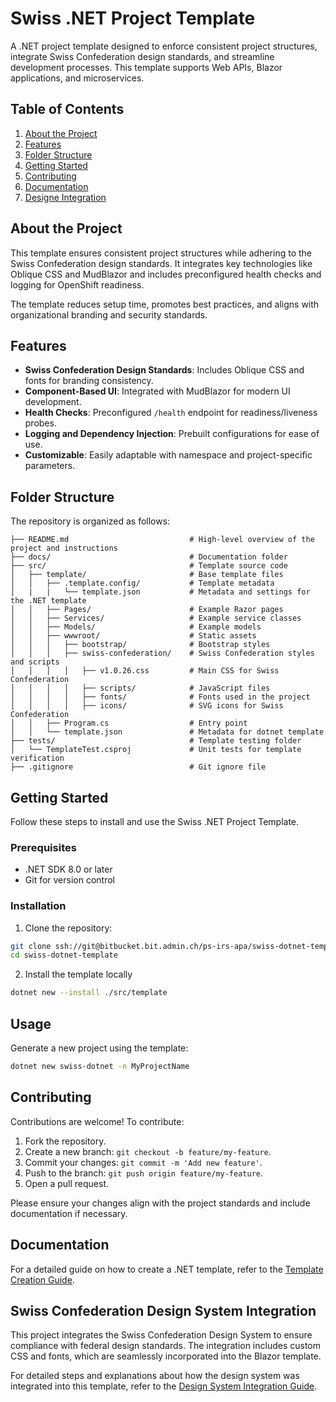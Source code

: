 # Swiss .NET Project Template

A .NET project template designed to enforce consistent project structures, integrate Swiss Confederation design standards, and streamline development processes. This template supports Web APIs, Blazor applications, and microservices.

## Table of Contents
1. [About the Project](#about-the-project)
2. [Features](#features)
3. [Folder Structure](#folder-structure)
4. [Getting Started](#getting-started)
5. [Contributing](#contributing)
6. [Documentation](#documentation)
7. [Designe Integration](#swiss-confederation-design-system-integration)


## About the Project
This template ensures consistent project structures while adhering to the Swiss Confederation design standards. It integrates key technologies like Oblique CSS and MudBlazor and includes preconfigured health checks and logging for OpenShift readiness.

The template reduces setup time, promotes best practices, and aligns with organizational branding and security standards.


## Features
- **Swiss Confederation Design Standards**: Includes Oblique CSS and fonts for branding consistency.
- **Component-Based UI**: Integrated with MudBlazor for modern UI development.
- **Health Checks**: Preconfigured `/health` endpoint for readiness/liveness probes.
- **Logging and Dependency Injection**: Prebuilt configurations for ease of use.
- **Customizable**: Easily adaptable with namespace and project-specific parameters.

## Folder Structure
The repository is organized as follows:
```
├── README.md                           # High-level overview of the project and instructions
├── docs/                               # Documentation folder
├── src/                                # Template source code
│   ├── template/                       # Base template files
│   │   ├── .template.config/           # Template metadata
│   |   |   └── template.json           # Metadata and settings for the .NET template
│   │   ├── Pages/                      # Example Razor pages
│   │   ├── Services/                   # Example service classes
│   │   ├── Models/                     # Example models
│   │   ├── wwwroot/                    # Static assets
│   │   │   ├── bootstrap/              # Bootstrap styles
│   │   │   ├── swiss-confederation/    # Swiss Confederation styles and scripts
│   │   │   │   ├── v1.0.26.css         # Main CSS for Swiss Confederation
│   │   │   │   ├── scripts/            # JavaScript files
│   │   │   │   ├── fonts/              # Fonts used in the project
│   │   │   │   ├── icons/              # SVG icons for Swiss Confederation
│   │   ├── Program.cs                  # Entry point
│   │   └── template.json               # Metadata for dotnet template
├── tests/                              # Template testing folder
│   └── TemplateTest.csproj             # Unit tests for template verification
├── .gitignore                          # Git ignore file
```

## Getting Started

Follow these steps to install and use the Swiss .NET Project Template.

### Prerequisites
- .NET SDK 8.0 or later
- Git for version control

### Installation
1. Clone the repository:
```bash
git clone ssh://git@bitbucket.bit.admin.ch/ps-irs-apa/swiss-dotnet-template.git
cd swiss-dotnet-template
```

2. Install the template locally
```bash
dotnet new --install ./src/template
```

## Usage
Generate a new project using the template:
```bash
dotnet new swiss-dotnet -n MyProjectName
```

## Contributing
Contributions are welcome! To contribute:
1. Fork the repository.
2. Create a new branch: `git checkout -b feature/my-feature`.
3. Commit your changes: `git commit -m 'Add new feature'`.
4. Push to the branch: `git push origin feature/my-feature`.
5. Open a pull request.

Please ensure your changes align with the project standards and include documentation if necessary.

## Documentation
For a detailed guide on how to create a .NET template, refer to the [Template Creation Guide](docs/how_to_template.md).


## Swiss Confederation Design System Integration
This project integrates the Swiss Confederation Design System to ensure compliance with federal design standards. The integration includes custom CSS and fonts, which are seamlessly incorporated into the Blazor template.


For detailed steps and explanations about how the design system was integrated into this template, refer to the [Design System Integration Guide](docs/swiss-confederation-mudblazor.md).